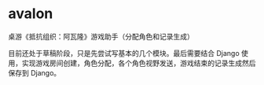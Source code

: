 # avalon
桌游《抵抗组织：阿瓦隆》游戏助手（分配角色和记录生成）

目前还处于草稿阶段，只是先尝试写基本的几个模块。最后需要结合 Django 使用，实现游戏房间创建，角色分配，各个角色视野发送，游戏结束的记录生成然后保存到 Django。
